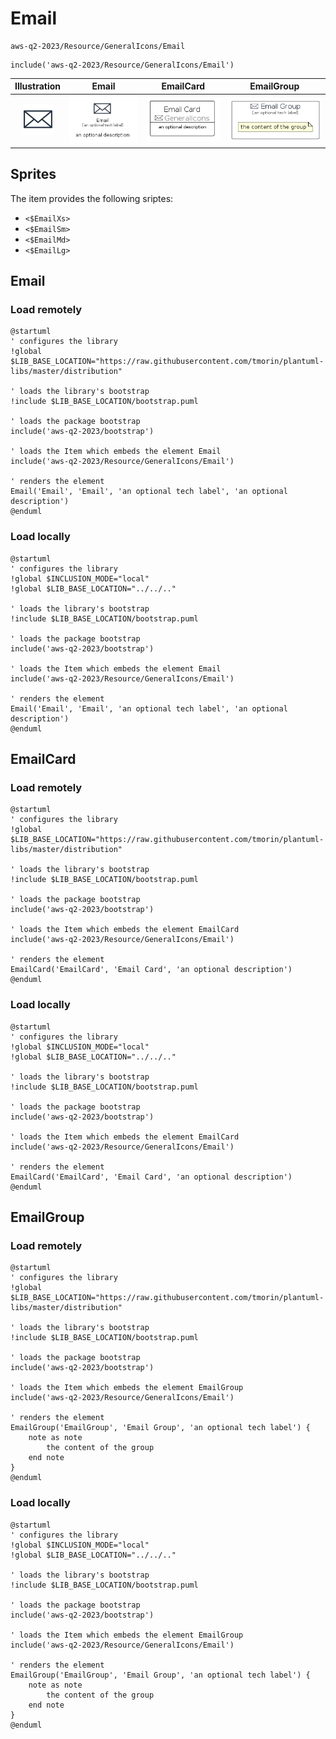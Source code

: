 # Email


```text
aws-q2-2023/Resource/GeneralIcons/Email
```

```text
include('aws-q2-2023/Resource/GeneralIcons/Email')
```



| Illustration | Email | EmailCard | EmailGroup |
| :---: | :---: | :---: | :---: |
| ![illustration for Illustration](../../../aws-q2-2023/Resource/GeneralIcons/Email.png) | ![illustration for Email](../../../aws-q2-2023/Resource/GeneralIcons/Email.Local.png) | ![illustration for EmailCard](../../../aws-q2-2023/Resource/GeneralIcons/EmailCard.Local.png) | ![illustration for EmailGroup](../../../aws-q2-2023/Resource/GeneralIcons/EmailGroup.Local.png) |



## Sprites
The item provides the following sriptes:

- `<$EmailXs>`
- `<$EmailSm>`
- `<$EmailMd>`
- `<$EmailLg>`





## Email

### Load remotely
```plantuml
@startuml
' configures the library
!global $LIB_BASE_LOCATION="https://raw.githubusercontent.com/tmorin/plantuml-libs/master/distribution"

' loads the library's bootstrap
!include $LIB_BASE_LOCATION/bootstrap.puml

' loads the package bootstrap
include('aws-q2-2023/bootstrap')

' loads the Item which embeds the element Email
include('aws-q2-2023/Resource/GeneralIcons/Email')

' renders the element
Email('Email', 'Email', 'an optional tech label', 'an optional description')
@enduml
```

### Load locally
```plantuml
@startuml
' configures the library
!global $INCLUSION_MODE="local"
!global $LIB_BASE_LOCATION="../../.."

' loads the library's bootstrap
!include $LIB_BASE_LOCATION/bootstrap.puml

' loads the package bootstrap
include('aws-q2-2023/bootstrap')

' loads the Item which embeds the element Email
include('aws-q2-2023/Resource/GeneralIcons/Email')

' renders the element
Email('Email', 'Email', 'an optional tech label', 'an optional description')
@enduml
```

## EmailCard

### Load remotely
```plantuml
@startuml
' configures the library
!global $LIB_BASE_LOCATION="https://raw.githubusercontent.com/tmorin/plantuml-libs/master/distribution"

' loads the library's bootstrap
!include $LIB_BASE_LOCATION/bootstrap.puml

' loads the package bootstrap
include('aws-q2-2023/bootstrap')

' loads the Item which embeds the element EmailCard
include('aws-q2-2023/Resource/GeneralIcons/Email')

' renders the element
EmailCard('EmailCard', 'Email Card', 'an optional description')
@enduml
```

### Load locally
```plantuml
@startuml
' configures the library
!global $INCLUSION_MODE="local"
!global $LIB_BASE_LOCATION="../../.."

' loads the library's bootstrap
!include $LIB_BASE_LOCATION/bootstrap.puml

' loads the package bootstrap
include('aws-q2-2023/bootstrap')

' loads the Item which embeds the element EmailCard
include('aws-q2-2023/Resource/GeneralIcons/Email')

' renders the element
EmailCard('EmailCard', 'Email Card', 'an optional description')
@enduml
```

## EmailGroup

### Load remotely
```plantuml
@startuml
' configures the library
!global $LIB_BASE_LOCATION="https://raw.githubusercontent.com/tmorin/plantuml-libs/master/distribution"

' loads the library's bootstrap
!include $LIB_BASE_LOCATION/bootstrap.puml

' loads the package bootstrap
include('aws-q2-2023/bootstrap')

' loads the Item which embeds the element EmailGroup
include('aws-q2-2023/Resource/GeneralIcons/Email')

' renders the element
EmailGroup('EmailGroup', 'Email Group', 'an optional tech label') {
    note as note
        the content of the group
    end note
}
@enduml
```

### Load locally
```plantuml
@startuml
' configures the library
!global $INCLUSION_MODE="local"
!global $LIB_BASE_LOCATION="../../.."

' loads the library's bootstrap
!include $LIB_BASE_LOCATION/bootstrap.puml

' loads the package bootstrap
include('aws-q2-2023/bootstrap')

' loads the Item which embeds the element EmailGroup
include('aws-q2-2023/Resource/GeneralIcons/Email')

' renders the element
EmailGroup('EmailGroup', 'Email Group', 'an optional tech label') {
    note as note
        the content of the group
    end note
}
@enduml
```

